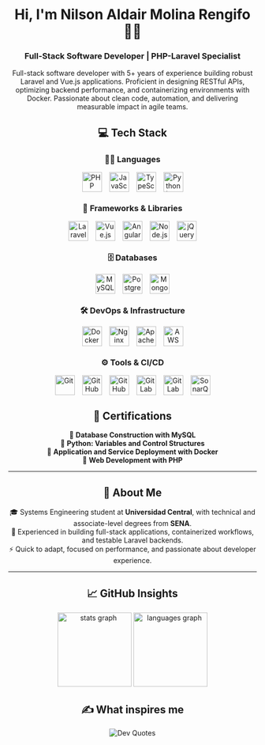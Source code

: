 <h1 align="center">Hi, I'm Nilson Aldair Molina Rengifo 👨‍💻</h1>

<h3 align="center">Full-Stack Software Developer | PHP-Laravel Specialist</h3>

<p align="center">
  Full-stack software developer with 5+ years of experience building robust Laravel and Vue.js applications. Proficient
  in designing RESTful APIs, optimizing backend performance, and containerizing environments with Docker. Passionate
  about clean code, automation, and delivering measurable impact in agile teams.
</p>

<h2 align="center">💻 Tech Stack</h2>

<!-- LENGUAJES -->
<h3 align="center">👨‍💻 Languages</h3>
<div align="center" style="display: flex; flex-wrap: wrap; justify-content: center; gap: 15px;">
  <img src="https://cdn.simpleicons.org/php/777BB4" width="40" title="PHP" />
  <img src="https://cdn.simpleicons.org/javascript/F7DF1E" width="40" title="JavaScript" />
  <img src="https://cdn.simpleicons.org/typescript/3178C6" width="40" title="TypeScript" />
  <img src="https://cdn.simpleicons.org/python/3776AB" width="40" title="Python (Basic)" />
</div>

<!-- FRAMEWORKS & LIBRERÍAS -->
<h3 align="center">🚀 Frameworks & Libraries</h3>
<div align="center" style="display: flex; flex-wrap: wrap; justify-content: center; gap: 15px;">
  <img src="https://cdn.simpleicons.org/laravel/FF2D20" width="40" title="Laravel" />
  <img src="https://cdn.simpleicons.org/vuedotjs/4FC08D" width="40" title="Vue.js" />
  <img src="https://cdn.simpleicons.org/angular/DD0031" width="40" title="Angular" />
  <img src="https://cdn.simpleicons.org/node.js/339933" width="40" title="Node.js" />
  <img src="https://cdn.simpleicons.org/jquery/0769AD" width="40" title="jQuery" />
</div>

<!-- BASES DE DATOS -->
<h3 align="center">🗄️ Databases</h3>
<div align="center" style="display: flex; flex-wrap: wrap; justify-content: center; gap: 15px;">
  <img src="https://cdn.simpleicons.org/mysql/4479A1" width="40" title="MySQL" />
  <img src="https://cdn.simpleicons.org/postgresql/4169E1" width="40" title="PostgreSQL" />
  <img src="https://cdn.simpleicons.org/mongodb/47A248" width="40" title="MongoDB" />
</div>

<!-- DEVOPS & INFRAESTRUCTURA -->
<h3 align="center">🛠️ DevOps & Infrastructure</h3>
<div align="center" style="display: flex; flex-wrap: wrap; justify-content: center; gap: 15px;">
  <img src="https://cdn.simpleicons.org/docker/2496ED" width="40" title="Docker" />
  <img src="https://cdn.simpleicons.org/nginx/009639" width="40" title="Nginx" />
  <img src="https://cdn.simpleicons.org/apache/D42029" width="40" title="Apache" />
  <img src="https://cdn.simpleicons.org/amazonaws/FF9900" width="40" title="AWS" />
</div>

<!-- CI/CD & TOOLS -->
<h3 align="center">⚙️ Tools & CI/CD</h3>
<div align="center" style="display: flex; flex-wrap: wrap; justify-content: center; gap: 15px;">
  <img src="https://cdn.simpleicons.org/git/F05032" width="40" title="Git" />
  <img src="https://cdn.simpleicons.org/github/181717" width="40" title="GitHub" />
  <img src="https://cdn.simpleicons.org/githubactions/2088FF" width="40" title="GitHub Actions" />
  <img src="https://cdn.simpleicons.org/gitlab/FCA121" width="40" title="GitLab" />
  <img src="https://cdn.simpleicons.org/gitlab/FC6D26" width="40" title="GitLab CI" />
  <img src="https://cdn.simpleicons.org/sonarqubeserver/126ED3" width="40" title="SonarQube" />
</div>

<h2 align="center">📜 Certifications</h2>

<p align="center">
  🧠 <b>Database Construction with MySQL</b><br>
  🧠 <b>Python: Variables and Control Structures</b><br>
  🧠 <b>Application and Service Deployment with Docker</b><br>
  🧠 <b>Web Development with PHP</b>
</p>

<hr>

<h2 align="center">📄 About Me</h2>

<p align="center">
  🎓 Systems Engineering student at <b>Universidad Central</b>, with technical and associate-level degrees from
  <b>SENA</b>.<br>
  💼 Experienced in building full-stack applications, containerized workflows, and testable Laravel backends.<br>
  ⚡ Quick to adapt, focused on performance, and passionate about developer experience.
</p>


<hr>

<h2 align="center"> 📈 GitHub Insights</h2>

<div align="center">
  <img
    src="https://github-readme-stats.vercel.app/api?username=pallid-hasttur&hide_title=false&hide_rank=true&show_icons=true&include_all_commits=true&count_private=true&disable_animations=false&theme=nord&locale=en&hide_border=true&order=1&custom_title=GitHub%20Stats"
    height="150" alt="stats graph" />
  <img
    src="https://github-readme-stats.vercel.app/api/top-langs?username=pallid-hasttur&locale=en&hide_title=false&layout=compact&card_width=320&langs_count=5&theme=nord&hide_border=true&order=2&custom_title=Main%20Languages"
    height="150" alt="languages graph" />
</div>

<h2 align="center"> ✍️ What inspires me </h2>

<div align="center">
  <img src="https://quotes-github-readme.vercel.app/api?type=vetical&theme=tokyonight" alt="Dev Quotes">
</div>

